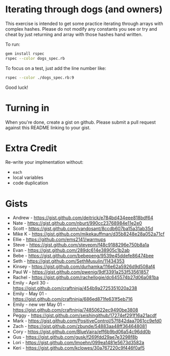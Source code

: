 Iterating through dogs (and owners)
===================================

This exercise is intended to get some practice iterating through arrays with complex hashes. Please do not modify any constants you see or try and cheat by just returning and array with those hashes hand written.

To run:

```bash
gem install rspec
rspec --color dogs_spec.rb
```

To focus on a test, just add the line number like:

```bash
rspec --color ./dogs_spec.rb:9
```

Good luck!

Turning in
===

When you're done, create a gist on github. Please submit a pull request against this README linking to your gist.

Extra Credit
===

Re-write your implmentation without:
* `each`
* local variables
* code duplication

Gists
===
* Andrew - https://gist.github.com/deitrick/e784bd434eee818bdf64
* Nate - https://gist.github.com/nburt/990cc23768984e11e2e0
* Scott - https://gist.github.com/vandosant/8ccdb607ba15a31ab35d
* Mike K - https://gist.github.com/mikekauffman/d35b8248e28a052a71cf
* Ellie - https://github.com/ems2141/warmups
* Steve - https://gist.github.com/stevepm/f48c9188296e750b8a1a
* Evan - https://gist.github.com/289dc614e38905c1b2ab
* Bebe - https://gist.github.com/bebepeng/9539e45ddefe86474bee
* Seth - https://gist.github.com/SethMusulin/11434353
* Kinsey - https://gist.github.com/durhamka/116e62a5926d9d508af4
* Paul W - https://gist.github.com/pwenig/9df3391a253f53561857
* Rachel - https://gist.github.com/rachellogie/dc645574b27d06a081ba
* Emily - April 30 - https://gist.github.com/craftninja/454b9a2725351020a238
* Emily - May 01 - https://gist.github.com/craftninja/686ed871fe631f5eb716
* Emily - new ver May 01 - https://gist.github.com/craftninja/74850622ec9490be3808
* Peggy - https://gist.github.com/seishingithub/17274ef291f16a21acdf
* Mark - https://gist.github.com/PositiveControl/57f842daa7061cc9efd0
* Zach - https://gist.github.com/zbunde/54883aa48ff364648081
* Cory - https://gist.github.com/BlueVajra/eff6b9bd06a54c96dd0b
* Gus - https://gist.github.com/gusk/f269fdd29ae7e3298f8b
* Lori - https://gist.github.com/lmoehn/099ea1481e5673d3582a
* Keri - https://gist.github.com/kclowes/30a767220c9f446f0af5
